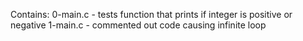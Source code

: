 Contains:
0-main.c - tests function that prints if integer is positive or negative
1-main.c - commented out code causing infinite loop
